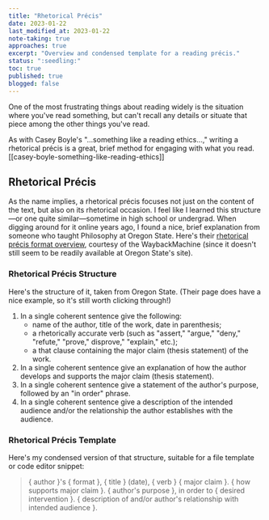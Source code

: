 ```yaml
---
title: "Rhetorical Précis"
date: 2023-01-22
last_modified_at: 2023-01-22
note-taking: true
approaches: true
excerpt: "Overview and condensed template for a reading précis."
status: ":seedling:"
toc: true
published: true
blogged: false
---
```


One of the most frustrating things about reading widely is the situation where you've read something, but can't recall any details or situate that piece among the other things you've read.  

As with Casey Boyle's "…something like a reading ethics…," writing a rhetorical précis is a great, brief method for engaging with what you read. [[casey-boyle-something-like-reading-ethics]]  

## Rhetorical Précis  

As the name implies, a rhetorical précis focuses not just on the content of the text, but also on its rhetorical occasion. I feel like I learned this structure—or one quite similar—sometime in high school or undergrad. When digging around for it online years ago, I found a nice, brief explanation from someone who taught Philosophy at Oregon State. Here's their [rhetorical précis format overview](https://web.archive.org/web/20210413041712/http://oregonstate.edu/instruct/phl201/modules/rhetorical-precis/sample/peirce_sample_precis_click.html), courtesy of the WaybackMachine (since it doesn't still seem to be readily available at Oregon State's site).  

### Rhetorical Précis Structure  

Here's the structure of it, taken from Oregon State. (Their page does have a nice example, so it's still worth clicking through!)  

1. In a single coherent sentence give the following:
    - name of the author, title of the work, date in parenthesis;
    - a rhetorically accurate verb (such as "assert," "argue," "deny," "refute," "prove," disprove," "explain," etc.);
    - a that clause containing the major claim (thesis statement) of the work.
2. In a single coherent sentence give an explanation of how the author develops and supports the major claim (thesis statement).
3. In a single coherent sentence give a statement of the author's purpose, followed by an "in order" phrase.
4. In a single coherent sentence give a description of the intended audience and/or the relationship the author establishes with the audience.

### Rhetorical Précis Template  

Here's my condensed version of that structure, suitable for a file template or code editor snippet:  

> { author }'s { format }, { title } (date), { verb } { major claim }. { how supports major claim }. { author's purpose }, in order to { desired intervention }. { description of and/or author's relationship with intended audience }.  
